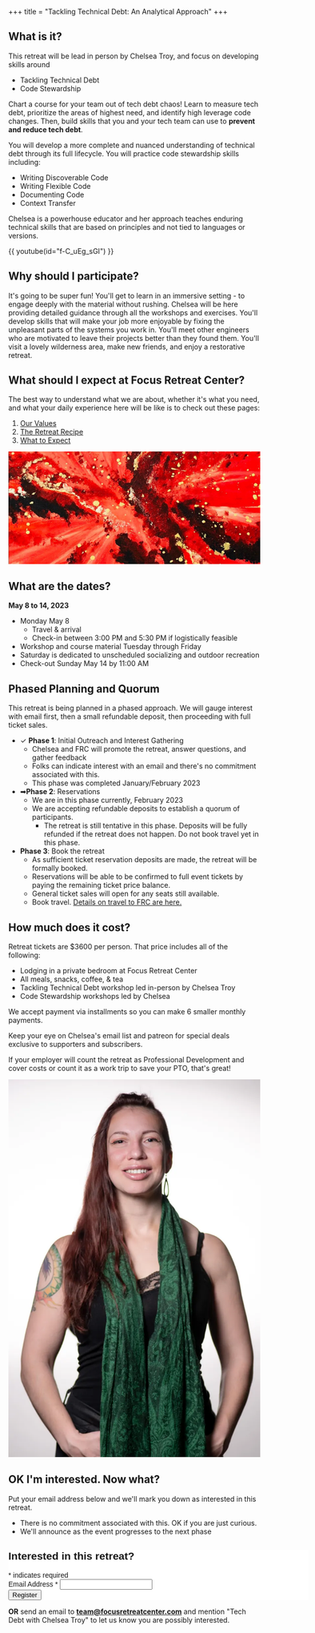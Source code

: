 +++
title = "Tackling Technical Debt: An Analytical Approach"
+++

## What is it?

This retreat will be lead in person by Chelsea Troy, and focus on developing skills around

* Tackling Technical Debt
* Code Stewardship

Chart a course for your team out of tech debt chaos! Learn to measure tech debt, prioritize the areas of highest need, and identify high leverage code changes. Then, build skills that you and your tech team can use to **prevent and reduce tech debt**.

You will develop a more complete and nuanced understanding of technical debt through its full lifecycle. You will practice code stewardship skills including:

- Writing Discoverable Code
- Writing Flexible Code
- Documenting Code
- Context Transfer

Chelsea is a powerhouse educator and her approach teaches enduring technical skills that are based on principles and not tied to languages or versions.

{{ youtube(id="f-C_uEg_sGI") }}


## Why should I participate?

It's going to be super fun! You'll get to learn in an immersive setting - to engage deeply with the material without rushing. Chelsea will be here providing detailed guidance through all the workshops and exercises. You'll develop skills that will make your job more enjoyable by fixing the unpleasant parts of the systems you work in. You'll meet other engineers who are motivated to leave their projects better than they found them. You'll visit a lovely wilderness area, make new friends, and enjoy a restorative retreat.

## What should I expect at Focus Retreat Center?

The best way to understand what we are about, whether it's what you need, and what your daily experience here will be like is to check out these pages:

1. [Our Values](/values)
1. [The Retreat Recipe](/recipe)
1. [What to Expect](/what-to-expect)

![One of Chelsea's abstract paintings](painting1.png)

## What are the dates?

**May 8 to 14, 2023**

- Monday May 8
  - Travel & arrival
  - Check-in between 3:00 PM and 5:30 PM if logistically feasible
- Workshop and course material Tuesday through Friday
- Saturday is dedicated to unscheduled socializing and outdoor recreation
- Check-out Sunday May 14 by 11:00 AM

## Phased Planning and Quorum

This retreat is being planned in a phased approach. We will gauge interest with email first, then a small refundable deposit, then proceeding with full ticket sales.

- ✓ **Phase 1**: Initial Outreach and Interest Gathering
  - Chelsea and FRC will promote the retreat, answer questions, and gather feedback
  - Folks can indicate interest with an email and there's no commitment associated with this.
  - This phase was completed January/February 2023
- ➡**Phase 2**: Reservations
  - We are in this phase currently, February 2023
  - We are accepting refundable deposits to establish a quorum of participants.
    - The retreat is still tentative in this phase. Deposits will be fully refunded if the retreat does not happen. Do not book travel yet in this phase.
- **Phase 3**: Book the retreat
  - As sufficient ticket reservation deposits are made, the retreat will be formally booked.
  - Reservations will be able to be confirmed to full event tickets by paying the remaining ticket price balance.
  - General ticket sales will open for any seats still available.
  - Book travel. [Details on travel to FRC are here.](/travel)

## How much does it cost?

Retreat tickets are $3600 per person. That price includes all of the following:

- Lodging in a private bedroom at Focus Retreat Center
- All meals, snacks, coffee, & tea
- Tackling Technical Debt workshop led in-person by Chelsea Troy
- Code Stewardship workshops led by Chelsea

We accept payment via installments so you can make 6 smaller monthly payments.

Keep your eye on Chelsea's email list and patreon for special deals exclusive to supporters and subscribers.

If your employer will count the retreat as Professional Development and cover costs or count it as a work trip to save your PTO, that's great!

![Chelsea Troy headshot](chelsea.webp)

## OK I'm interested. Now what?

Put your email address below and we'll mark you down as interested in this retreat.

- There is no commitment associated with this. OK if you are just curious.
- We'll announce as the event progresses to the next phase

<!-- Begin Mailchimp Signup Form -->
<link href="//cdn-images.mailchimp.com/embedcode/classic-071822.css" rel="stylesheet" type="text/css">
<style type="text/css">
	#mc_embed_signup{background:#fff; clear:left; font:14px Helvetica,Arial,sans-serif;  width:600px;}
	/* Add your own Mailchimp form style overrides in your site stylesheet or in this style block.
	   We recommend moving this block and the preceding CSS link to the HEAD of your HTML file. */
</style>
<div id="mc_embed_signup">
    <form action="https://focusretreatcenter.us14.list-manage.com/subscribe/post?u=a54483dfc73731ced2ff35a04&amp;id=2f34e99ede&amp;f_id=0021fde0f0" method="post" id="mc-embedded-subscribe-form" name="mc-embedded-subscribe-form" class="validate" target="_blank" novalidate>
        <div id="mc_embed_signup_scroll">
        <h2>Interested in this retreat?</h2>
        <div class="indicates-required"><span class="asterisk">*</span> indicates required</div>
<div class="mc-field-group">
	<label for="mce-EMAIL">Email Address  <span class="asterisk">*</span>
</label>
	<input type="email" value="" name="EMAIL" class="required email" id="mce-EMAIL" required>
	<span id="mce-EMAIL-HELPERTEXT" class="helper_text"></span>
</div>
<div hidden="true"><input type="hidden" name="tags" value="12505742"></div>
	<div id="mce-responses" class="clear">
		<div class="response" id="mce-error-response" style="display:none"></div>
		<div class="response" id="mce-success-response" style="display:none"></div>
	</div>    <!-- real people should not fill this in and expect good things - do not remove this or risk form bot signups-->
    <div style="position: absolute; left: -5000px;" aria-hidden="true"><input type="text" name="b_a54483dfc73731ced2ff35a04_2f34e99ede" tabindex="-1" value=""></div>
    <div class="clear"><input type="submit" value="Register" name="subscribe" id="mc-embedded-subscribe" class="button"></div>
    </div>
</form>
</div>
<script type='text/javascript' src='//s3.amazonaws.com/downloads.mailchimp.com/js/mc-validate.js'></script><script type='text/javascript'>(function($) {window.fnames = new Array(); window.ftypes = new Array();fnames[0]='EMAIL';ftypes[0]='email';fnames[1]='FNAME';ftypes[1]='text';fnames[2]='LNAME';ftypes[2]='text';fnames[3]='ADDRESS';ftypes[3]='address';fnames[4]='PHONE';ftypes[4]='phone';fnames[5]='BIRTHDAY';ftypes[5]='birthday';fnames[6]='MMERGE6';ftypes[6]='radio';}(jQuery));var $mcj = jQuery.noConflict(true);</script>
<!--End mc_embed_signup-->

**OR** send an email to **team@focusretreatcenter.com** and mention "Tech Debt with Chelsea Troy" to let us know you are possibly interested.
